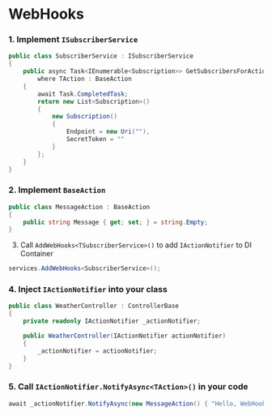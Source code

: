 # WebHooks

### 1. Implement `ISubscriberService`

```csharp
public class SubscriberService : ISubscriberService
{
    public async Task<IEnumerable<Subscription>> GetSubscribersForAction<TAction>(TAction action)
        where TAction : BaseAction
    {
        await Task.CompletedTask;
        return new List<Subscription>()
        {
            new Subscription()
            {
                Endpoint = new Uri(""),
                SecretToken = ""
            }
        };
    }
}
```

### 2. Implement `BaseAction`

```csharp
public class MessageAction : BaseAction
{
    public string Message { get; set; } = string.Empty;
}
```

3. Call `AddWebHooks<TSubscriberService>()` to add `IActionNotifier` to DI Container

```csharp
services.AddWebHooks<SubscriberService>();
```

### 4. Inject `IActionNotifier` into your class

```csharp
public class WeatherController : ControllerBase
{
    private readonly IActionNotifier _actionNotifier;

    public WeatherController(IActionNotifier actionNotifier)
    {
        _actionNotifier = actionNotifier;
    }
}
```

### 5. Call `IActionNotifier.NotifyAsync<TAction>()` in your code

```csharp
await _actionNotifier.NotifyAsync(new MessageAction() { "Hello, WebHook!" });
```
